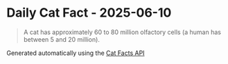 # Daily Cat Fact - 2025-06-10

> A cat has approximately 60 to 80 million olfactory cells (a human has between 5 and 20 million).

Generated automatically using the [Cat Facts API](https://catfact.ninja)
